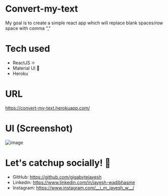 # Convert-my-text
My goal is to create a simple react app which will replace blank spaces/row space with comma ","

# Tech used
- ReactJS ⚛️
- Material UI 🥸
- Heroku

# URL
https://convert-my-text.herokuapp.com/

# UI (Screenshot)
![image](https://user-images.githubusercontent.com/47927454/187029909-87a909fd-66e7-4372-b7fa-faa1a2135a47.png)

# Let's catchup socially! 🙌
- GitHub: https://github.com/gigabytejayesh
- Linkedin: https://www.linkedin.com/in/jayesh-wadibhasme
- Instagram: https://www.instagram.com/__i_m_jayesh_w__/
